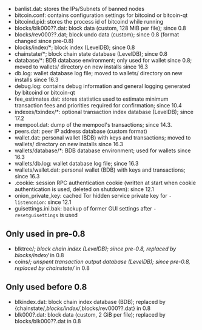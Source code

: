 
* banlist.dat: stores the IPs/Subnets of banned nodes
* bitcoin.conf: contains configuration settings for bitcoind or bitcoin-qt
* bitcoind.pid: stores the process id of bitcoind while running
* blocks/blk000??.dat: block data (custom, 128 MiB per file); since 0.8
* blocks/rev000??.dat; block undo data (custom); since 0.8 (format changed since pre-0.8)
* blocks/index/*; block index (LevelDB); since 0.8
* chainstate/*; block chain state database (LevelDB); since 0.8
* database/*: BDB database environment; only used for wallet since 0.8; moved to wallets/ directory on new installs since 16.3
* db.log: wallet database log file; moved to wallets/ directory on new installs since 16.3
* debug.log: contains debug information and general logging generated by bitcoind or bitcoin-qt
* fee_estimates.dat: stores statistics used to estimate minimum transaction fees and priorities required for confirmation; since 10.4
* indexes/txindex/*: optional transaction index database (LevelDB); since 17.2
* mempool.dat: dump of the mempool's transactions; since 14.3.
* peers.dat: peer IP address database (custom format)
* wallet.dat: personal wallet (BDB) with keys and transactions; moved to wallets/ directory on new installs since 16.3
* wallets/database/*: BDB database environment; used for wallets since 16.3
* wallets/db.log: wallet database log file; since 16.3
* wallets/wallet.dat: personal wallet (BDB) with keys and transactions; since 16.3
* .cookie: session RPC authentication cookie (written at start when cookie authentication is used, deleted on shutdown): since 12.1
* onion_private_key: cached Tor hidden service private key for `-listenonion`: since 12.1
* guisettings.ini.bak: backup of former GUI settings after `-resetguisettings` is used

Only used in pre-0.8
---------------------
* blktree/*; block chain index (LevelDB); since pre-0.8, replaced by blocks/index/* in 0.8
* coins/*; unspent transaction output database (LevelDB); since pre-0.8, replaced by chainstate/* in 0.8

Only used before 0.8
---------------------
* blkindex.dat: block chain index database (BDB); replaced by {chainstate/*,blocks/index/*,blocks/rev000??.dat} in 0.8
* blk000?.dat: block data (custom, 2 GiB per file); replaced by blocks/blk000??.dat in 0.8
